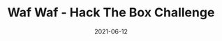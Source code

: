 ---
layout: single
title: '<span class="hackthebox">Waf Waf - Hack The Box Challenge</span>'
excerpt: "Waf Waf is a web challenge where you will have to exploit a sqli vulnerability to ge the flag"
date: 2021-06-12
header:
  teaser: /assets/images/htb-writeup-waf-waf/icon.jpg
  teaser_home_page: true
  image_description: waf waf hack the box
  icon: /assets/images/hackthebox.webp
categories:
  - hackthebox
  - challenge
tags:  
  - web
  - php
  - sqli
toc: true
toc_label: "Content"
toc_sticky: true
show_time: false
layout: encrypted/waf-waf
permalink: "/htb-writeup-waf-waf/"
show_time: false
---